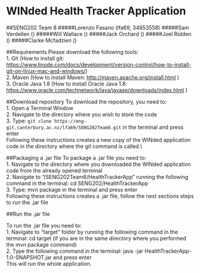 # WINded Health Tracker Application
##SENG202 Team 8
#####Lorenzo Fasano (lfa69, 34853558)
#####Sam Verdellen ()
#####Will Wallace ()
#####Jack Orchard ()
#####Joel Ridden ()
#####Clarke Mcfadzien ()

##Requirements
Please download the following tools:\
    1. Git (How to install git: https://www.linode.com/docs/development/version-control/how-to-install-git-on-linux-mac-and-windows/)\
    2. Maven (How to install Maven: http://maven.apache.org/install.html )\
    3. Oracle Java 1.8 (How to install Oracle Java 1.8: https://www.oracle.com/technetwork/java/javase/downloads/index.html )

##Download repository
To download the repository, you need to:\
    1. Open a Terminal Window\
    2. Navigate to the directory where you wish to store the code\
    3. Type: 
    ```
    git clone https://eng-git.canterbury.ac.nz/lfa69/SENG202Team8.git
    ```
    in the terminal and press enter\
Following these instructions creates a new copy of the WINded application code in the directory where the git command is called.\

##Packaging a .jar file
 To package a .jar file you need to:\
    1. Navigate to the directory where you downloaded the WINded application code from the already opened terminal\
    2. Navigate to “/SENG202Team8/HealthTrackerApp” running the following command in the terminal: cd SENG202/HealthTrackerApp\
    3. Type: mvn package in the terminal and press enter\
Following these instructions creates a .jar file, follow the next sections steps to run the .jar file



##Run the .jar file 

To run the .jar file you need to:\
    1. Navigate to “target” folder by running the following command in the terminal: cd target (if you are in the same directory where you performed the mvn package command)\
    2. Type the following command in the terminal: java -jar HealthTrackerApp-1.0-SNAPSHOT.jar and press enter\
This will run the whole application.